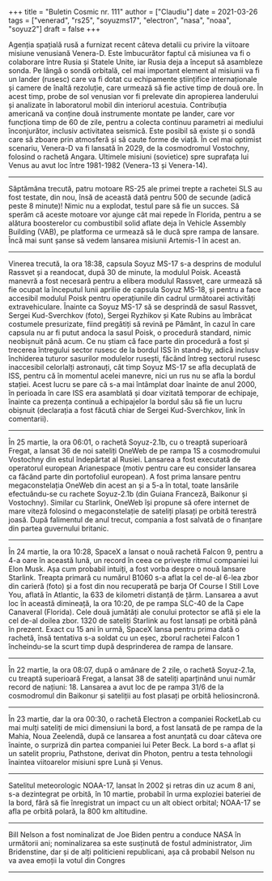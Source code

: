 +++
title = "Buletin Cosmic nr. 111"
author = ["Claudiu"]
date = 2021-03-26
tags = ["venerad", "rs25", "soyuzms17", "electron", "nasa", "noaa", "soyuz2"]
draft = false
+++

Agenția spațială rusă a furnizat recent câteva detalii cu privire la viitoare misiune venusiană Venera-D. Este îmbucurător faptul că misiunea va fi o colaborare între Rusia și Statele Unite, iar Rusia deja a început să asambleze sonda. Pe lângă o sondă orbitală, cel mai important element al misiunii va fi un lander (rusesc) care va fi dotat cu echipamente științifice internaționale și camere de înaltă rezoluție, care urmează să fie active timp de două ore. În acest timp, probe de sol venusian vor fi prelevate din apropierea landerului și analizate în laboratorul mobil din interiorul acestuia. Contribuția americană va conține două instrumente montate pe lander, care vor funcționa timp de 60 de zile, pentru a colecta continuu parametri ai mediului înconjurător, inclusiv activitatea seismică. Este posibil să existe și o sondă care să zboare prin atmosferă și să caute forme de viață. În cel mai optimist scenariu, Venera-D va fi lansată în 2029, de la cosmodromul Vostochny, folosind o rachetă Angara. Ultimele misiuni (sovietice) spre suprafața lui Venus au avut loc între 1981-1982 (Venera-13 și Venera-14).

---

Săptămâna trecută, patru motoare RS-25 ale primei trepte a rachetei SLS au fost testate, din nou, însă de această dată pentru 500 de secunde (adică peste 8 minute)! Nimic nu a explodat, testul pare să fie un succes. Să sperăm că aceste motoare vor ajunge cât mai repede în Florida, pentru a se alătura boosterelor cu combustibil solid aflate deja în Vehicle Assembly Building (VAB), pe platforma ce urmează să le ducă spre rampa de lansare. Încă mai sunt șanse să vedem lansarea misiunii Artemis-1 în acest an.

---

Vinerea trecută, la ora 18:38, capsula Soyuz MS-17 s-a desprins de modulul Rassvet și a reandocat, după 30 de minute, la modulul Poisk. Această manevră a fost necesară pentru a elibera modulul Rassvet, care urmează să fie ocupat la începutul lunii aprilie de capsula Soyuz MS-18, și pentru a face accesibil modulul Poisk pentru operațiunile din cadrul următoarei activități extravehiculare. Înainte ca Soyuz MS-17 să se desprindă de sasul Rassvet, Sergei Kud-Sverchkov (foto), Sergei Ryzhikov și Kate Rubins au îmbrăcat costumele presurizate, fiind pregătiți să revină pe Pământ, în cazul în care capsula nu ar fi putut andoca la sasul Poisk, o procedură standard, nimic neobișnuit până acum. Ce nu știam că face parte din procedură a fost și trecerea întregului sector rusesc de la bordul ISS în stand-by, adică inclusv închiderea tuturor sasurilor modulelor rusești, făcând întreg sectorul rusesc inaccesibil celorlalți astronauți, cât timp Soyuz MS-17 se afla decuplată de ISS, pentru că în momentul acelei manevre, nici un rus nu se afla la bordul stației. Acest lucru se pare că s-a mai întâmplat doar înainte de anul 2000, în perioada în care ISS era asamblată și doar vizitată temporar de echipaje, înainte ca prezența continuă a echipajelor la bordul său să fie un lucru obișnuit (declarația a fost făcută chiar de Sergei Kud-Sverchkov, link în comentarii).

---

În 25 martie, la ora 06:01, o rachetă Soyuz-2.1b, cu o treaptă superioară Fregat, a lansat 36 de noi sateliți OneWeb de pe rampa 1S a cosmodromului Vostochny din estul îndepărtat al Rusiei. Lansarea a fost executată de operatorul european Arianespace (motiv pentru care eu consider lansarea ca făcând parte din portofoliul european). A fost prima lansare pentru megaconstelația OneWeb din acest an și a 5-a în total, toate lansările efectuându-se cu rachete Soyuz-2.1b (din Guiana Franceză, Baikonur și Vostochny). Similar cu Starlink, OneWeb își propune să ofere internet de mare viteză folosind o megaconstelație de sateliți plasați pe orbită terestră joasă. După falimentul de anul trecut, compania a fost salvată de o finanțare din partea guvernului britanic.

---

În 24 martie, la ora 10:28, SpaceX a lansat o nouă rachetă Falcon 9, pentru a 4-a oare în această lună, un record în ceea ce privește ritmul companiei lui Elon Musk. Așa cum probabil intuiți, a fost vorba despre o nouă lansare Starlink. Treapta primară cu numărul B1060 s-a aflat la cel de-al 6-lea zbor din carieră (foto) și a fost din nou recuperată pe barja Of Course I Still Love You, aflată în Atlantic, la 633 de kilometri distanță de țărm. Lansarea a avut loc în această dimineață, la ora 10:20, de pe rampa SLC-40 de la Cape Canaveral (Florida). Cele două jumătăți ale conului protector se află și ele la cel de-al doilea zbor. 1320 de sateliți Starlink au fost lansați pe orbită până în prezent. Exact cu 15 ani în urmă, SpaceX lansa pentru prima dată o rachetă, însă tentativa s-a soldat cu un eșec, zborul rachetei Falcon 1 încheindu-se la scurt timp după desprinderea de rampa de lansare.

---

În 22 martie, la ora 08:07, după o amânare de 2 zile, o rachetă Soyuz-2.1a, cu treaptă superioară Fregat, a lansat 38 de sateliți aparținând unui număr record de națiuni: 18. Lansarea a avut loc de pe rampa 31/6 de la cosmodromul din Baikonur și sateliții au fost plasați pe orbită heliosincronă.

---

În 23 martie, dar la ora 00:30, o rachetă Electron a companiei RocketLab cu mai mulți sateliți de mici dimensiuni la bord, a fost lansată de pe rampa de la Mahia, Noua Zeelendă, după ce lansarea a fost anunțată cu doar câteva ore înainte, o surpriză din partea companiei lui Peter Beck. La bord s-a aflat și un satelit propriu, Pathstone, derivat din Photon, pentru a testa tehnologii înaintea viitoarelor misiuni spre Lună și Venus.

---

Satelitul meteorologic NOAA-17, lansat în 2002 și retras din uz acum 8 ani, s-a dezintegrat pe orbită, în 10 martie, probabil în urma exploziei bateriei de la bord, fără să fie înregistrat un impact cu un alt obiect orbital; NOAA-17 se afla pe orbită polară, la 800 km altitudine.

---

Bill Nelson a fost nominalizat de Joe Biden pentru a conduce NASA în următorii ani; nominalizarea sa este susținută de fostul administrator, Jim Bridenstine, dar și de alți politicieni republicani, așa că probabil Nelson nu va avea emoții la votul din Congres

---
